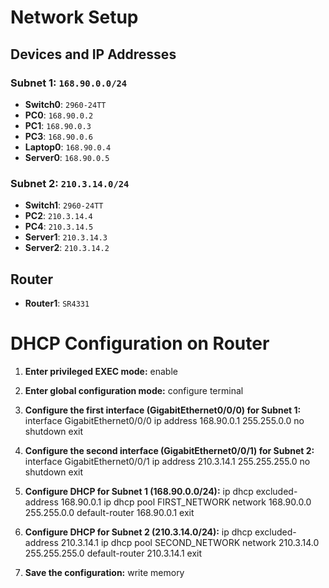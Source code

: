 # Network Setup

## Devices and IP Addresses

### Subnet 1: `168.90.0.0/24`
- **Switch0**: `2960-24TT`
- **PC0**: `168.90.0.2`
- **PC1**: `168.90.0.3`
- **PC3**: `168.90.0.6` 
- **Laptop0**: `168.90.0.4`
- **Server0**: `168.90.0.5`

### Subnet 2: `210.3.14.0/24`
- **Switch1**: `2960-24TT`
- **PC2**: `210.3.14.4`
- **PC4**: `210.3.14.5` 
- **Server1**: `210.3.14.3`
- **Server2**: `210.3.14.2`

## Router
- **Router1**: `SR4331`

# DHCP Configuration on Router

1. **Enter privileged EXEC mode:**
   enable

2. **Enter global configuration mode:**
   configure terminal

3. **Configure the first interface (GigabitEthernet0/0/0) for Subnet 1:**
   interface GigabitEthernet0/0/0
   ip address 168.90.0.1 255.255.0.0
   no shutdown
   exit

4. **Configure the second interface (GigabitEthernet0/0/1) for Subnet 2:**
   interface GigabitEthernet0/0/1
   ip address 210.3.14.1 255.255.255.0
   no shutdown
   exit

5. **Configure DHCP for Subnet 1 (168.90.0.0/24):**
   ip dhcp excluded-address 168.90.0.1
   ip dhcp pool FIRST_NETWORK
   network 168.90.0.0 255.255.0.0
   default-router 168.90.0.1
   exit

6. **Configure DHCP for Subnet 2 (210.3.14.0/24):**
   ip dhcp excluded-address 210.3.14.1
   ip dhcp pool SECOND_NETWORK
   network 210.3.14.0 255.255.255.0
   default-router 210.3.14.1
   exit

7. **Save the configuration:**
   write memory
